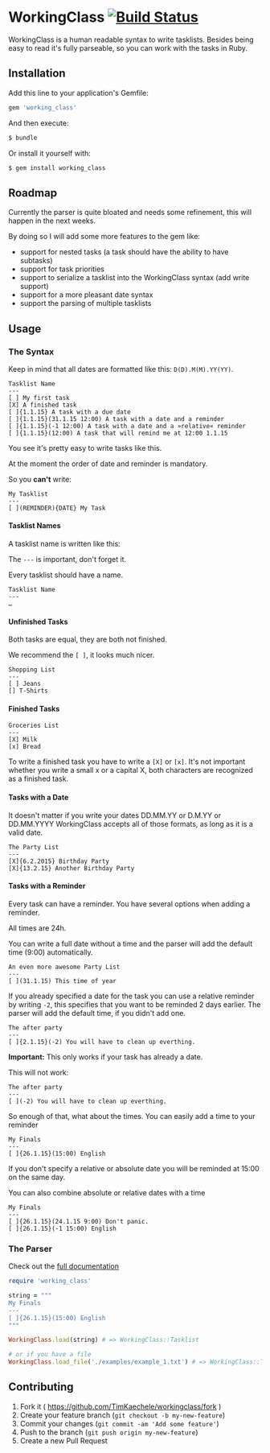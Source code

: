 # WorkingClass [![Build Status](https://travis-ci.org/TimKaechele/WorkingClass.svg?branch=master)](https://travis-ci.org/TimKaechele/WorkingClass)

WorkingClass is a human readable syntax to write tasklists.
Besides being easy to read it's fully parseable, so you can work with the tasks
in Ruby.

## Installation

Add this line to your application's Gemfile:

```ruby
gem 'working_class'
```

And then execute:

```sh
$ bundle
```

Or install it yourself with:

```sh
$ gem install working_class
```

## Roadmap

Currently the parser is quite bloated and needs some refinement, this will happen in the next weeks.

By doing so I will add some more features to the gem like:

- support for nested tasks (a task should have the ability to have subtasks)
- support for task priorities
- support to serialize a tasklist into the WorkingClass syntax (add write support)
- support for a more pleasant date syntax
- support the parsing of multiple tasklists

## Usage

### The Syntax

Keep in mind that all dates are formatted like this: `D(D).M(M).YY(YY)`.

```
Tasklist Name
---
[ ] My first task
[X] A finished task
[ ]{1.1.15} A task with a due date
[ ]{1.1.15}(31.1.15 12:00) A task with a date and a reminder
[ ]{1.1.15}(-1 12:00) A task with a date and a »relative« reminder
[ ]{1.1.15}(12:00) A task that will remind me at 12:00 1.1.15
```

You see it's pretty easy to write tasks like this.

At the moment the order of date and reminder is mandatory.

So you **can't** write:

```
My Tasklist
---
[ ](REMINDER){DATE} My Task
```


#### Tasklist Names

A tasklist name is written like this:

The `---` is important, don't forget it.

Every tasklist should have a name.

```
Tasklist Name
---
…
```

#### Unfinished Tasks

Both tasks are equal, they are both not finished.

We recommend the `[ ]`, it looks much nicer.

```
Shopping List
---
[ ] Jeans
[] T-Shirts
```

#### Finished Tasks

```
Groceries List
---
[X] Milk
[x] Bread
```

To write a finished task you have to write a `[X]` or `[x]`. It's not important
whether you write a small x or a capital X, both characters are recognized as
a finished task.


#### Tasks with a Date

It doesn't matter if you write your dates DD.MM.YY or D.M.YY or DD.MM.YYYY
WorkingClass accepts all of those formats, as long as it is a valid date.


```
The Party List
---
[X]{6.2.2015} Birthday Party
[X]{13.2.15} Another Birthday Party
```

#### Tasks with a Reminder

Every task can have a reminder.
You have several options when adding a reminder.

All times are 24h.

You can write a full date without a time and the parser will add the default
time (9:00) automatically.

```
An even more awesome Party List
---
[ ](31.1.15) This time of year
```

If you already specified a date for the task you can use a relative reminder
by writing `-2`, this specifies that you want to be reminded 2 days earlier.
The parser will add the default time, if you didn't add one.

```
The after party
---
[ ]{2.1.15}(-2) You will have to clean up everthing.
```

**Important:** This only works if your task has already a date.

This will not work:

```
The after party
---
[ ](-2) You will have to clean up everthing.
```

So enough of that, what about the times. You can easily add a time to your
reminder

```
My Finals
---
[ ]{26.1.15}(15:00) English
```

If you don't specify a relative or absolute date you will be reminded at 15:00
on the same day.


You can also combine absolute or relative dates with a time

```
My Finals
---
[ ]{26.1.15}(24.1.15 9:00) Don't panic.
[ ]{26.1.15}(-1 15:00) English
```

### The Parser

Check out the [full documentation](http://www.rubydoc.info/github/TimKaechele/WorkingClass/master)

```ruby
require 'working_class'

string = """
My Finals
---
[ ]{26.1.15}(15:00) English
"""

WorkingClass.load(string) # => WorkingClass::Tasklist

# or if you have a file
WorkingClass.load_file('./examples/example_1.txt') # => WorkingClass::Tasklist

```

## Contributing

1. Fork it ( https://github.com/TimKaechele/workingclass/fork )
2. Create your feature branch (`git checkout -b my-new-feature`)
3. Commit your changes (`git commit -am 'Add some feature'`)
4. Push to the branch (`git push origin my-new-feature`)
5. Create a new Pull Request
